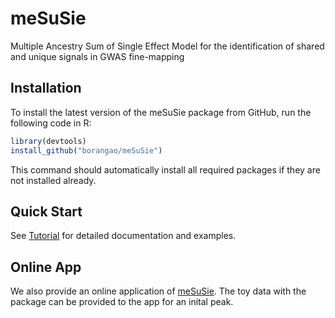 # meSuSie

Multiple Ancestry Sum of Single Effect Model for the identification of shared and unique signals in GWAS fine-mapping
  
## Installation

To install the latest version of the meSuSie package from GitHub, run
the following code in R:

```R
library(devtools)
install_github("borangao/meSuSie")
```

This command should automatically install all required packages if
they are not installed already.

## Quick Start

See [Tutorial](https://borangao.github.io/meSuSie_Analysis/) for detailed documentation and examples.


## Online App

We also provide an online application of [meSuSie](https://borangao.shinyapps.io/meSuSie/). The toy data with the package can be provided to the app for an inital peak.
